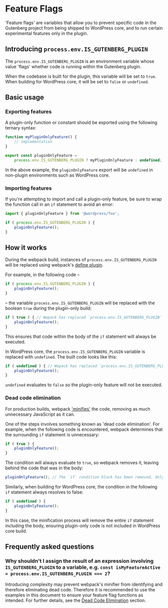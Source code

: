 # Feature Flags

'Feature flags' are variables that allow you to prevent specific code in the Gutenberg project from being shipped to WordPress core, and to run certain experimental features only in the plugin.

## Introducing `process.env.IS_GUTENBERG_PLUGIN`

The `process.env.IS_GUTENBERG_PLUGIN` is an environment variable whose value 'flags' whether code is running within the Gutenberg plugin. 

When the codebase is built for the plugin, this variable will be set to `true`. When building for WordPress core, it will be set to `false` or `undefined`.

## Basic usage

### Exporting features

A plugin-only function or constant should be exported using the following ternary syntax:

```js
function myPluginOnlyFeature() {
	// implementation
}

export const pluginOnlyFeature =
	process.env.IS_GUTENBERG_PLUGIN ? myPluginOnlyFeature : undefined;
```

In the above example, the `pluginOnlyFeature` export will be `undefined` in non-plugin environments such as WordPress core.

### Importing features

If you're attempting to import and call a plugin-only feature, be sure to wrap the function call in an `if` statement to avoid an error:

```js
import { pluginOnlyFeature } from '@wordpress/foo';

if ( process.env.IS_GUTENBERG_PLUGIN ) {
	pluginOnlyFeature();
}
```

## How it works

During the webpack build, instances of `process.env.IS_GUTENBERG_PLUGIN` will be replaced using webpack's [define plugin](https://webpack.js.org/plugins/define-plugin/).

For example, in the following code –

```js
if ( process.env.IS_GUTENBERG_PLUGIN ) {
	pluginOnlyFeature();
}
```

– the variable `process.env.IS_GUTENBERG_PLUGIN` will be replaced with the boolean `true` during the plugin-only build:

```js
if ( true ) { // Wepack has replaced `process.env.IS_GUTENBERG_PLUGIN` with `true`
	pluginOnlyFeature();
}
```

This ensures that code within the body of the `if` statement will always be executed.

In WordPress core, the `process.env.IS_GUTENBERG_PLUGIN` variable is replaced with `undefined`. The built code looks like this:

```js
if ( undefined ) { // Wepack has replaced `process.env.IS_GUTENBERG_PLUGIN` with `undefined`
	pluginOnlyFeature();
}
```

`undefined` evaluates to `false` so the plugin-only feature will not be executed.

### Dead code elimination

For production builds, webpack ['minifies'](https://en.wikipedia.org/wiki/Minification_(programming)) the code, removing as much unnecessary JavaScript as it can. 

One of the steps involves something known as 'dead code elimination'. For example, when the following code is encountered, webpack determines that the surrounding `if` statement is unnecessary:

```js
if ( true ) {
	pluginOnlyFeature();
}
```

The condition will always evaluate to `true`, so webpack removes it, leaving behind the code that was in the body:

```js
pluginOnlyFeature(); // The `if` condition block has been removed. Only the body remains.
```

Similarly, when building for WordPress core, the condition in the following `if` statement always resolves to false:

```js
if ( undefined ) {
	pluginOnlyFeature();
}
```

In this case, the minification process will remove the entire `if` statement including the body, ensuring plugin-only code is not included in WordPress core build.

## Frequently asked questions

### Why shouldn't I assign the result of an expression involving `IS_GUTENBERG_PLUGIN` to a variable, e.g. `const isMyFeatureActive = process.env.IS_GUTENBERG_PLUGIN === 2`?

Introducing complexity may prevent webpack's minifier from identifying and therefore eliminating dead code. Therefore it is recommended to use the examples in this document to ensure your feature flag functions as intended. For further details, see the [Dead Code Elimination](#dead-code-elimination) section.
